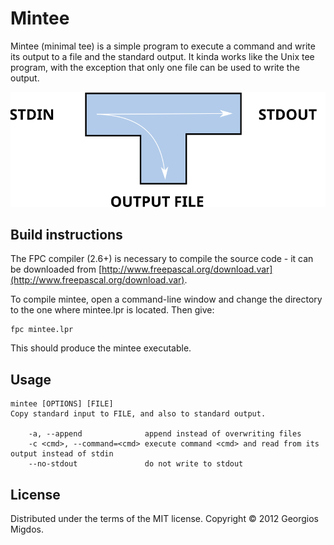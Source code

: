# Mintee

Mintee (minimal tee) is a simple program to execute a command and write its output to a file and the standard output.
It kinda works like the Unix tee program, with the exception that only one file can be used to write the output.

![Mintee concept of operation](mintee.svg)

## Build instructions

The FPC compiler (2.6+) is necessary to compile the source code - it can be downloaded from [http://www.freepascal.org/download.var](http://www.freepascal.org/download.var).

To compile mintee, open a command-line window and change the directory to the one where mintee.lpr is located.
Then give:

    fpc mintee.lpr
    
This should produce the mintee executable.

## Usage

    mintee [OPTIONS] [FILE]
    Copy standard input to FILE, and also to standard output.
    
        -a, --append              append instead of overwriting files
        -c <cmd>, --command=<cmd> execute command <cmd> and read from its output instead of stdin
        --no-stdout               do not write to stdout
    

## License

Distributed under the terms of the MIT license.
Copyright © 2012 Georgios Migdos.

